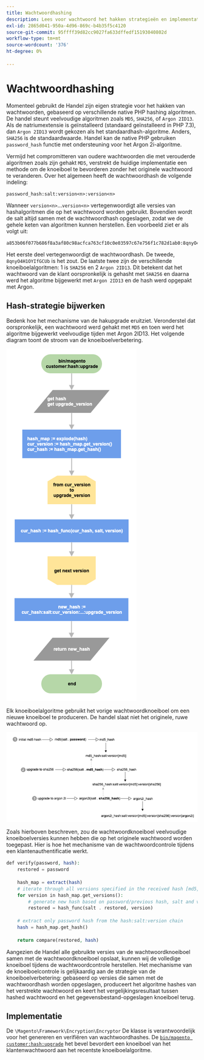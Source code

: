 ```yaml
---
title: Wachtwoordhashing
description: Lees voor wachtwoord het hakken strategieën en implementatie.
exl-id: 2865d041-950a-4d96-869c-b4b35f5c4120
source-git-commit: 95ffff39d82cc9027fa633dffedf15193040802d
workflow-type: tm+mt
source-wordcount: '376'
ht-degree: 0%

---
```


# Wachtwoordhashing

Momenteel gebruikt de Handel zijn eigen strategie voor het hakken van wachtwoorden, gebaseerd op verschillende native PHP hashing algoritmen. De handel steunt veelvoudige algoritmen zoals `MD5`, `SHA256`, of `Argon 2ID13`. Als de natriumextensie is geïnstalleerd (standaard geïnstalleerd in PHP 7.3), dan `Argon 2ID13` wordt gekozen als het standaardhash-algoritme. Anders, `SHA256` is de standaardwaarde. Handel kan de native PHP gebruiken `password_hash` functie met ondersteuning voor het Argon 2i-algoritme.

Vermijd het compromitteren van oudere wachtwoorden die met verouderde algoritmen zoals zijn gehakt `MD5`, verstrekt de huidige implementatie een methode om de knoeiboel te bevorderen zonder het originele wachtwoord te veranderen. Over het algemeen heeft de wachtwoordhash de volgende indeling:

```text
password_hash:salt:version<n>:version<n>
```

Wanneer `version<n>`...`version<n>` vertegenwoordigt alle versies van hashalgoritmen die op het wachtwoord worden gebruikt. Bovendien wordt de salt altijd samen met de wachtwoordhash opgeslagen, zodat we de gehele keten van algoritmen kunnen herstellen. Een voorbeeld ziet er als volgt uit:

```text
a853b06f077b686f8a3af80c98acfca763cf10c0e03597c67e756f1c782d1ab0:8qnyO4H1OYIfGCUb:1:2
```

Het eerste deel vertegenwoordigt de wachtwoordhash. De tweede, `8qnyO4H1OYIfGCUb` is het zout. De laatste twee zijn de verschillende knoeiboelalgoritmen: 1 is `SHA256` en 2 `Argon 2ID13`. Dit betekent dat het wachtwoord van de klant oorspronkelijk is gehasht met `SHA256` en daarna werd het algoritme bijgewerkt met `Argon 2ID13` en de hash werd opgepakt met Argon.

## Hash-strategie bijwerken

Bedenk hoe het mechanisme van de hakupgrade eruitziet. Veronderstel dat oorspronkelijk, een wachtwoord werd gehakt met `MD5` en toen werd het algoritme bijgewerkt veelvoudige tijden met Argon 2ID13. Het volgende diagram toont de stroom van de knoeiboelverbetering.

![Workflow voor bijwerken van hash](../../assets/configuration/hash-upgrade-algorithm.png)

Elk knoeiboelalgoritme gebruikt het vorige wachtwoordknoeiboel om een nieuwe knoeiboel te produceren. De handel slaat niet het originele, ruwe wachtwoord op.

![Hash-upgradestrategie](../../assets/configuration/hash-upgrade-strategy.png)

Zoals hierboven beschreven, zou de wachtwoordknoeiboel veelvoudige knoeiboelversies kunnen hebben die op het originele wachtwoord worden toegepast.
Hier is hoe het mechanisme van de wachtwoordcontrole tijdens een klantenauthentificatie werkt.

```php
def verify(password, hash):
    restored = password

    hash_map = extract(hash)
    # iterate through all versions specified in the received hash [md5, sha256, argon2id13]
    for version in hash_map.get_versions():
        # generate new hash based on password/previous hash, salt and version
        restored = hash_func(salt . restored, version)

    # extract only password hash from the hash:salt:version chain
    hash = hash_map.get_hash()

    return compare(restored, hash)
```

Aangezien de Handel alle gebruikte versies van de wachtwoordknoeiboel samen met de wachtwoordknoeiboel opslaat, kunnen wij de volledige knoeiboel tijdens de wachtwoordcontrole herstellen. Het mechanisme van de knoeiboelcontrole is gelijkaardig aan de strategie van de knoeiboelverbetering: gebaseerd op versies die samen met de wachtwoordhash worden opgeslagen, produceert het algoritme hashes van het verstrekte wachtwoord en keert het vergelijkingsresultaat tussen hashed wachtwoord en het gegevensbestand-opgeslagen knoeiboel terug.

## Implementatie

De `\Magento\Framework\Encryption\Encryptor` De klasse is verantwoordelijk voor het genereren en verifiëren van wachtwoordhashes. De [`bin/magento customer:hash:upgrade`](https://devdocs.magento.com/guides/v2.4/reference/cli/magento.html#customerhashupgrade) het bevel bevordert een knoeiboel van het klantenwachtwoord aan het recentste knoeiboelalgoritme.
